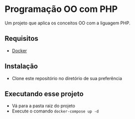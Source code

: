 # Programação OO com PHP

Um projeto que aplica os conceitos OO com a liguagem PHP.

## Requisitos

* [Docker](https://www.docker.com/products/docker-desktop)

## Instalação

* Clone este repositório no diretório de sua preferência

## Executando esse projeto

* Vá para a pasta raiz do projeto
* Execute o comando `docker-compose up -d`